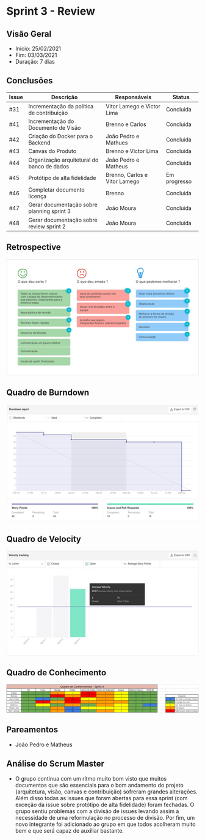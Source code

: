 # Sprint 3 - Review

## Visão Geral
- Inicio: 25/02/2021
- Fim: 03/03/2021
- Duração: 7 dias
 
## Conclusões
| Issue | Descrição | Responsáveis | Status
|--|--|--|--|
|#31|Incrementação da política de contribuição|Vitor Lamego e Victor Lima|Concluida
|#41|Incrementação do Documento de Visão|Brenno e Carlos|Concluida
|#42|Criação do Docker para o Backend|João Pedro e Mathues|Concluida
|#43|Canvas do Produto|Brenno e Victor Lima|Concluida
|#44|Organização arquitetural do banco de dados|João Pedro e Matheus|Concluida
|#45|Protótipo de alta fidelidade|Brenno, Carlos e Vitor Lamego|Em progresso
|#46|Completar documento licença|Brenno|Concluida
|#47|Gerar documentação sobre planning sprint 3|João Moura|Concluida
|#48|Gerar documentação sobre review sprint 2|João Moura|Concluida

## Retrospective
![Retrospective Sprint 3](../../img/retrospective_3.png)

## Quadro de Burndown
![Quadro de Burndown Sprint 3](../../img/burndown_2.png)

## Quadro de Velocity
![Quadro de Velocity Sprint 3](../../img/velocity_3.png)

## Quadro de Conhecimento
![Quadro de Conhecimentos Sprint 3](../../img/conhecimentos_3.png)

## Pareamentos
- João Pedro e Matheus

## Análise do Scrum Master
- O grupo continua com um rítmo muito bom visto que muitos documentos que são essenciais para o bom andamento do projeto (arquitetura, visão, canvas e contribuição) sofreram grandes alterações. Além disso todas as issues que foram abertas para essa sprint (com exceção da issue sobre protótipo de alta fidelidade) foram fechadas. O grupo sentiu problemas com a divisão de issues levando assim a necessidade de uma reformulação no processo de divisão. Por fim, um novo integrante foi adicionado ao grupo em que todos acolheram muito bem e que será capaz de auxiliar bastante.
